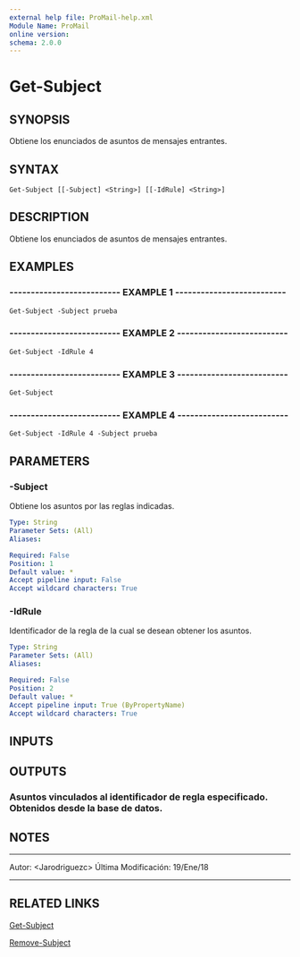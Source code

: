 ```yaml
---
external help file: ProMail-help.xml
Module Name: ProMail
online version: 
schema: 2.0.0
---
```


# Get-Subject

## SYNOPSIS
Obtiene los enunciados de asuntos de mensajes entrantes.

## SYNTAX

```
Get-Subject [[-Subject] <String>] [[-IdRule] <String>]
```

## DESCRIPTION
Obtiene los enunciados de asuntos de mensajes entrantes.

## EXAMPLES

### -------------------------- EXAMPLE 1 --------------------------
```
Get-Subject -Subject prueba
```

### -------------------------- EXAMPLE 2 --------------------------
```
Get-Subject -IdRule 4
```

### -------------------------- EXAMPLE 3 --------------------------
```
Get-Subject
```

### -------------------------- EXAMPLE 4 --------------------------
```
Get-Subject -IdRule 4 -Subject prueba
```

## PARAMETERS

### -Subject
Obtiene los asuntos por las reglas indicadas.

```yaml
Type: String
Parameter Sets: (All)
Aliases: 

Required: False
Position: 1
Default value: *
Accept pipeline input: False
Accept wildcard characters: True
```

### -IdRule
Identificador de la regla de la cual se desean obtener los asuntos.

```yaml
Type: String
Parameter Sets: (All)
Aliases: 

Required: False
Position: 2
Default value: *
Accept pipeline input: True (ByPropertyName)
Accept wildcard characters: True
```

## INPUTS

## OUTPUTS

### Asuntos vinculados al identificador de regla especificado. Obtenidos desde la base de datos.

## NOTES
---------------------------------------------------------
Autor: \<Jarodriguezc\>
Última Modificación: 19/Ene/18

---------------------------------------------------------

## RELATED LINKS

[Get-Subject](Get-Subject.md)

[Remove-Subject](Remove-Subject.md)

